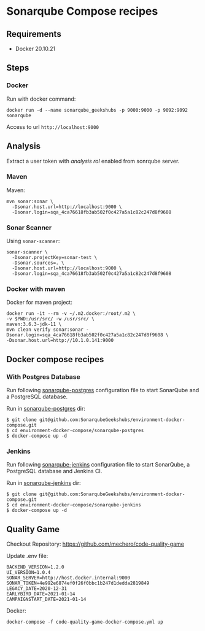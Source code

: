 # Sonarqube Compose recipes

## Requirements

 * Docker 20.10.21

## Steps

### Docker

Run with docker command:
```shell
docker run -d --name sonarqube_geekshubs -p 9000:9000 -p 9092:9092 sonarqube
```

Access to url `http://localhost:9000`

## Analysis

Extract a user token with _analysis rol_ enabled from sonrqube server.
### Maven

Maven:
```shell
mvn sonar:sonar \
  -Dsonar.host.url=http://localhost:9000 \
  -Dsonar.login=sqa_4ca76618fb3ab502f0c427a5a1c82c247d8f9608
```

### Sonar Scanner

Using `sonar-scanner`:
```shell
sonar-scanner \
  -Dsonar.projectKey=sonar-test \
  -Dsonar.sources=. \
  -Dsonar.host.url=http://localhost:9000 \
  -Dsonar.login=sqa_4ca76618fb3ab502f0c427a5a1c82c247d8f9608
```

### Docker with maven

Docker for maven project:
```shell
docker run -it --rm -v ~/.m2.docker:/root/.m2 \
-v $PWD:/usr/src/ -w /usr/src/ \
maven:3.6.3-jdk-11 \
mvn clean verify sonar:sonar -Dsonar.login=sqa_4ca76618fb3ab502f0c427a5a1c82c247d8f9608 \
-Dsonar.host.url=http://10.1.0.141:9000
```

## Docker compose recipes

### With Postgres Database

Run following [sonarqube-postgres](sonarqube-postgres/README.md) configuration file to start SonarQube and a PostgreSQL database.

Run in [sonarqube-postgres](sonarqube-postgres) dir:
```shell
$ git clone git@github.com:SonarqubeGeekshubs/environment-docker-compose.git
$ cd environment-docker-compose/sonarqube-postgres
$ docker-compose up -d
```

### Jenkins

Run following [sonarqube-jenkins](sonarqube-jenkins/README.md) configuration file to start SonarQube, a PostgreSQL database and Jenkins CI.

Run in [sonarqube-jenkins](sonarqube-jenkins) dir:
```shell
$ git clone git@github.com:SonarqubeGeekshubs/environment-docker-compose.git
$ cd environment-docker-compose/sonarqube-jenkins
$ docker-compose up -d
```
## Quality Game

Checkout Repository: https://github.com/mechero/code-quality-game

Update .env file:
```shell
BACKEND_VERSION=1.2.0
UI_VERSION=1.0.4
SONAR_SERVER=http://host.docker.internal:9000
SONAR_TOKEN=4e992e6874ef0f26f0bbc1b247d1dedda2819849
LEGACY_DATE=2020-12-31
EARLYBIRD_DATE=2021-01-14
CAMPAIGNSTART_DATE=2021-01-14
```

Docker:
```shell
docker-compose -f code-quality-game-docker-compose.yml up
```
